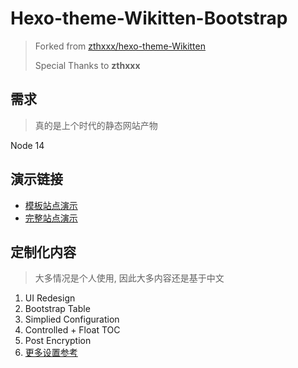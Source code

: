 # Hexo-theme-Wikitten-Bootstrap

> Forked from [zthxxx/hexo-theme-Wikitten](https://github.com/zthxxx/hexo-theme-Wikitten)
>
> Special Thanks to **zthxxx**

## 需求

> 真的是上个时代的静态网站产物

Node 14

## 演示链接


- [模板站点演示](https://hexo-theme-wikitten-bootstrap.vercel.app/)
- [完整站点演示](https://note.szhshp.org)

## 定制化内容

> 大多情况是个人使用, 因此大多内容还是基于中文

1. UI Redesign 
2. Bootstrap Table
3. Simplied Configuration 
4. Controlled + Float TOC
5. Post Encryption
6. [更多设置参考](https://github.com/zthxxx/hexo-theme-Wikitten/blob/master/README_zh-CN.md)

